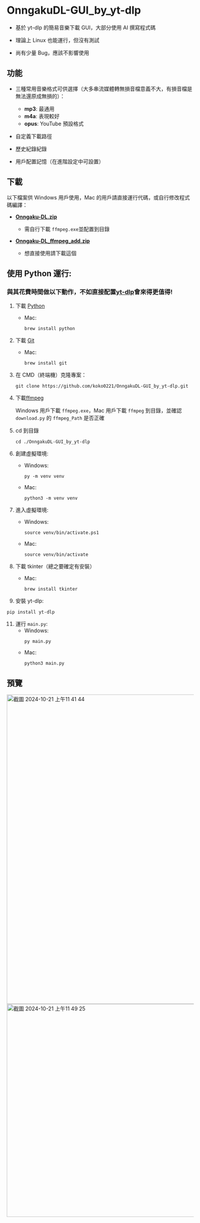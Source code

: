 # OnngakuDL-GUI_by_yt-dlp

- 基於 yt-dlp 的簡易音樂下載 GUI，大部分使用 AI 撰寫程式碼

- 理論上 Linux 也能運行，但沒有測試

- 尚有少量 Bug，應該不影響使用

## 功能

- 三種常用音樂格式可供選擇（大多串流媒體轉無損音檔意義不大，有損音檔是無法還原成無損的）：
  - **mp3**: 最通用
  - **m4a**: 表現較好
  - **opus**: YouTube 預設格式

- 自定義下載路徑
- 歷史紀錄紀錄
- 用戶配置記憶（在進階設定中可設置）

## 下載
以下檔案供 Windows 用戶使用，Mac 的用戶請直接運行代碼，或自行修改程式碼編譯：

- **[Onngaku-DL.zip](https://github.com/koko0221/OnngakuDL-GUI_by_yt-dlp/releases/latest/download/Onngaku-DL.zip)** 
  - 需自行下載 `ffmpeg.exe`並配置到目錄

- **[Onngaku-DL_ffmpeg_add.zip](https://github.com/koko0221/OnngakuDL-GUI_by_yt-dlp/releases/latest/download/Onngaku-DL_ffmpeg_add.zip)** 
  - 想直接使用請下載這個

## 使用 Python 運行:
### 與其花費時間做以下動作，不如直接配置[yt-dlp](https://github.com/yt-dlp/yt-dlp)會來得更值得!

1. 下載 [Python](https://www.python.org/downloads/)
   - Mac:
     ```
     brew install python
     ```
2. 下載 [Git](https://git-scm.com/downloads)
   - Mac:
     ```
     brew install git
     ```
3. 在 CMD（終端機）克隆專案：
   ```
   git clone https://github.com/koko0221/OnngakuDL-GUI_by_yt-dlp.git
   ```
4. 下載[ffmpeg](https://www.ffmpeg.org/download.html)

   Windows 用戶下載 `ffmpeg.exe`，Mac 用戶下載 `ffmpeg` 到目錄，並確認 `download.py` 的 `ffmpeg_Path` 是否正確
5. cd 到目錄  
   ```
   cd ./OnngakuDL-GUI_by_yt-dlp
   ```
7. 創建虛擬環境: 
   - Windows:
     ```
     py -m venv venv
     ```
   - Mac:
     ```
     python3 -m venv venv
     ```
8. 進入虛擬環境: 
   - Windows:
     ```
     source venv/bin/activate.ps1
     ```
   - Mac:
     ```
     source venv/bin/activate
     ```
9. 下載 tkinter（總之要確定有安裝）
   - Mac:
      ```
      brew install tkinter
      ```
10. 安裝 yt-dlp:
   ```
   pip install yt-dlp
   ```
11. 運行 `main.py`: 
    - Windows:
      ```
      py main.py
      ```
    - Mac:
      ```
      python3 main.py
      ```

## 預覽
<img width="834" alt="截圖 2024-10-21 上午11 41 44" src="https://github.com/user-attachments/assets/da74b4fa-ee50-49c5-8c19-b2f70038813e">
<img width="574" alt="截圖 2024-10-21 上午11 49 25" src="https://github.com/user-attachments/assets/53a62347-3876-43f6-a9cb-6921fcf4531d">
